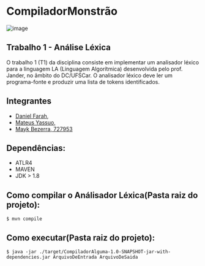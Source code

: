 # CompiladorMonstrão

![image](https://user-images.githubusercontent.com/38228656/110389387-3842d400-8043-11eb-8959-f77642cb95a8.png)

## Trabalho 1 - Análise Léxica
O trabalho 1 (T1) da disciplina consiste em implementar um analisador léxico para a linguagem LA
(Linguagem Algorítmica) desenvolvida pelo prof. Jander, no âmbito do DC/UFSCar. O analisador
léxico deve ler um programa-fonte e produzir uma lista de tokens identificados.

## Integrantes
- [Daniel Farah, ](https://github.com/)
- [Mateus Yassuo, ](https://github.com/yasuo-00)
- [Mayk Bezerra, 727953](https://github.com/mayktu)

## Dependências:

* ATLR4
* MAVEN
* JDK > 1.8


## Como compilar o Análisador Léxica(Pasta raiz do projeto):

```
$ mvn compile
```


## Como executar(Pasta raiz do projeto):

```
$ java -jar ./target/CompiladorAlguma-1.0-SNAPSHOT-jar-with-dependencies.jar ArquivoDeEntrada ArquivoDeSaida
```
